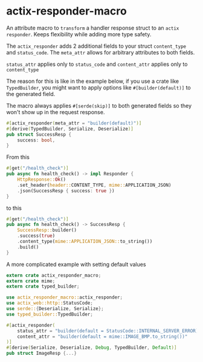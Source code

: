 # actix-responder-macro

An attribute macro to `transform` a handler response struct to an `actix responder`.
Keeps flexibility while adding more type safety.

The `actix_responder` adds 2 additional fields to your struct
`content_type` and `status_code`.
The `meta_attr` allows for arbitrary attributes to both fields.

`status_attr` applies only to `status_code` and `content_attr` applies only to `content_type`


The reason for this is like in the example below, if you use 
a crate like `TypedBuilder`, you might want to apply options like
`#[builder(default)]` to the generated field.

The macro always applies `#[serde(skip)]` to both generated fields 
so they won't show up in the request response. 

```rust
#[actix_responder(meta_attr = "builder(default)")]
#[derive(TypedBuilder, Serialize, Deserialize)]
pub struct SuccessResp {
    success: bool,
}
```


From this

```rust
#[get("/health_check")]
pub async fn health_check() -> impl Responder {
    HttpResponse::Ok()
    .set_header(header::CONTENT_TYPE, mime::APPLICATION_JSON)
    .json(SuccessResp { success: true })
}
```

to this

```rust
#[get("/health_check")]
pub async fn health_check() -> SuccessResp {
    SuccessResp::builder()
    .success(true)
    .content_type(mime::APPLICATION_JSON::to_string())
    .build()
}
```


A more complicated example with setting default values

```rust
extern crate actix_responder_macro;
extern crate mime;
extern crate typed_builder;

use actix_responder_macro::actix_responder;
use actix_web::http::StatusCode;
use serde::{Deserialize, Serialize};
use typed_builder::TypedBuilder;

#[actix_responder(
    status_attr = "builder(default = StatusCode::INTERNAL_SERVER_ERROR)",
    content_attr = "builder(default = mime::IMAGE_BMP.to_string())"
)]
#[derive(Serialize, Deserialize, Debug, TypedBuilder, Default)]
pub struct ImageResp {...}
```
